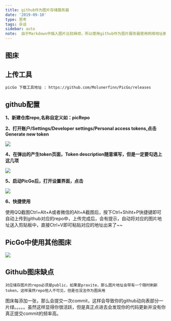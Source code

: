 ```yaml
---
title: github作为图片存储服务器
date: '2019-09-10'
type: 思考
tags: 杂谈
sidebar: auto
note:  由于Markdown中插入图片比较麻烦，所以使用github作为图片服务器使用网络地址嵌入文本中。相比其他自建服务要方便多了，集省时、省力、省钱于一体。
---
```


## 图床
   
## 上传工具
    picGo 下载工具地址 : https://github.com/Molunerfinn/PicGo/releases

## github配置

**1、新建仓库repo,名称自定义如：picRepo**

**2、打开账户/Settings/Developer settings/Personal access tokens,点击Generate new token**

![](https://raw.githubusercontent.com/danny1144/picgo/master/20190910150112.png)

**4、在弹出的产生token页面，Token description随意填写，但是一定要勾选上这几项**

![](https://raw.githubusercontent.com/danny1144/picgo/master/20190910150220.png)

**5、启动PicGo后，打开设置界面，点击**

![](https://raw.githubusercontent.com/danny1144/picgo/master/20190910145009.png)

**6、快捷使用**

使用QQ截图Ctrl+Alt+A或者微信的Alt+A截图后，按下Ctrl+Shiht+P快捷键即可自动上传到github对应的repo中，上传完成后，会有提示，自动将对应的图片地址送入剪贴板中，直接Ctrl+V即可粘贴对应的地址出来了~~
## PicGo中使用其他图床

![](https://raw.githubusercontent.com/danny1144/picgo/master/20190910151349.png)

## Github图床缺点

    对应储存图片的repo必须是public，如果是pravite，那么图片地址会带有一个随时刷新token，这样虽然repo他人不可见，但是也没法作为图床用
图床每添加一张，那么会提交一次commit，这样会导致你的github动向表部分一片绿。。。。。虽然这样显得你很活跃，但是真正点进去会发现你的代码更新并没有你真正提交commit的频率高。
